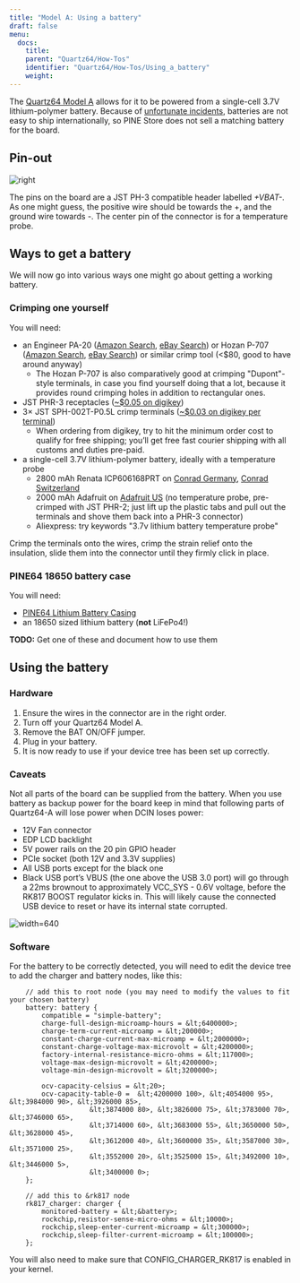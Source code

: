 ```yaml
---
title: "Model A: Using a battery"
draft: false
menu:
  docs:
    title:
    parent: "Quartz64/How-Tos"
    identifier: "Quartz64/How-Tos/Using_a_battery"
    weight: 
---
```


The [Quartz64 Model A](/documentation/Quartz64) allows for it to be powered from a single-cell 3.7V lithium-polymer battery. Because of [unfortunate incidents](https://en.wikipedia.org/wiki/UPS_Airlines_Flight_6), batteries are not easy to ship internationally, so PINE Store does not sell a matching battery for the board.

## Pin-out

![right](/documentation/images/Quartz64_Model_A_VBAT_Connector_Pinout.png)

The pins on the board are a JST PH-3 compatible header labelled _+VBAT-_. As one might guess, the positive wire should be towards the +, and the ground wire towards -. The center pin of the connector is for a temperature probe.

## Ways to get a battery

We will now go into various ways one might go about getting a working battery.

### Crimping one yourself

You will need:

* an Engineer PA-20 ([Amazon Search](https://www.amazon.com/s?k=Engineer+Pa-20), [eBay Search](https://www.ebay.com/sch/i.html?kw=Engineer%20PA-20)) or Hozan P-707 ([Amazon Search](https://www.amazon.com/s?k=Hozan+P-707), [eBay Search](https://www.ebay.com/sch/i.html?kw=Hozan%20P-707)) or similar crimp tool (&lt;$80, good to have around anyway)
  * The Hozan P-707 is also comparatively good at crimping "Dupont"-style terminals, in case you find yourself doing that a lot, because it provides round crimping holes in addition to rectangular ones.
* JST PHR-3 receptacles ([~$0.05 on digikey](https://www.digikey.com/en/products/detail/jst-sales-america-inc/PHR-3/527357))
* 3&times; JST SPH-002T-P0.5L crimp terminals ([~$0.03 on digikey per terminal](https://www.digikey.com/en/products/detail/jst-sales-america-inc/SPH-002T-P0-5L/1300246))
  * When ordering from digikey, try to hit the minimum order cost to qualify for free shipping; you’ll get free fast courier shipping with all customs and duties pre-paid.
* a single-cell 3.7V lithium-polymer battery, ideally with a temperature probe
  * 2800 mAh Renata ICP606168PRT on [Conrad Germany](https://www.conrad.de/de/p/renata-icp606168prt-spezial-akku-prismatisch-kabel-lipo-3-7-v-2800-mah-1214021.html), [Conrad Switzerland](https://www.conrad.ch/de/p/renata-icp606168prt-spezial-akku-prismatisch-kabel-lipo-3-7-v-2800-mah-1214021.html)
  * 2000 mAh Adafruit on [Adafruit US](https://www.adafruit.com/product/2011) (no temperature probe, pre-crimped with JST PHR-2; just lift up the plastic tabs and pull out the terminals and shove them back into a PHR-3 connector)
  * Aliexpress: try keywords "3.7v lithium battery temperature probe"

Crimp the terminals onto the wires, crimp the strain relief onto the insulation, slide them into the connector until they firmly click in place.

### PINE64 18650 battery case

You will need:

* [PINE64 Lithium Battery Casing](https://pine64.com/product/lithium-battery-casing/)
* an 18650 sized lithium battery (**not** LiFePo4!)

**TODO:** Get one of these and document how to use them

## Using the battery

### Hardware

1. Ensure the wires in the connector are in the right order.
2. Turn off your Quartz64 Model A.
3. Remove the BAT ON/OFF jumper.
4. Plug in your battery.
5. It is now ready to use if your device tree has been set up correctly.

### Caveats

Not all parts of the board can be supplied from the battery. When you use battery as backup power for the board keep in mind that following parts of Quartz64-A will lose power when DCIN loses power:

* 12V Fan connector
* EDP LCD backlight
* 5V power rails on the 20 pin GPIO header
* PCIe socket (both 12V and 3.3V supplies)
* All USB ports except for the black one
* Black USB port’s VBUS (the one above the USB 3.0 port) will go through a 22ms brownout to approximately VCC_SYS - 0.6V voltage, before the RK817 BOOST regulator kicks in. This will likely cause the connected USB device to reset or have its internal state corrupted.

![width=640](/documentation/images/Quartz_64_Model_A_VBUS_Brownout.png)

### Software

For the battery to be correctly detected, you will need to edit the device tree to add the charger and battery nodes, like this:

```
	// add this to root node (you may need to modify the values to fit your chosen battery)
	battery: battery {
		compatible = "simple-battery";
		charge-full-design-microamp-hours = &lt;6400000>;
		charge-term-current-microamp = &lt;200000>;
		constant-charge-current-max-microamp = &lt;2000000>;
		constant-charge-voltage-max-microvolt = &lt;4200000>;
		factory-internal-resistance-micro-ohms = &lt;117000>;
		voltage-max-design-microvolt = &lt;4200000>;
		voltage-min-design-microvolt = &lt;3200000>;

		ocv-capacity-celsius = &lt;20>;
		ocv-capacity-table-0 =  &lt;4200000 100>, &lt;4054000 95>, &lt;3984000 90>, &lt;3926000 85>,
					&lt;3874000 80>, &lt;3826000 75>, &lt;3783000 70>, &lt;3746000 65>,
					&lt;3714000 60>, &lt;3683000 55>, &lt;3650000 50>, &lt;3628000 45>,
					&lt;3612000 40>, &lt;3600000 35>, &lt;3587000 30>, &lt;3571000 25>,
					&lt;3552000 20>, &lt;3525000 15>, &lt;3492000 10>, &lt;3446000 5>,
					&lt;3400000 0>;
	};

	// add this to &rk817 node
	rk817_charger: charger {
		monitored-battery = &lt;&battery>;
		rockchip,resistor-sense-micro-ohms = &lt;10000>;
		rockchip,sleep-enter-current-microamp = &lt;300000>;
		rockchip,sleep-filter-current-microamp = &lt;100000>;
	};
```

You will also need to make sure that CONFIG_CHARGER_RK817 is enabled in your kernel.
